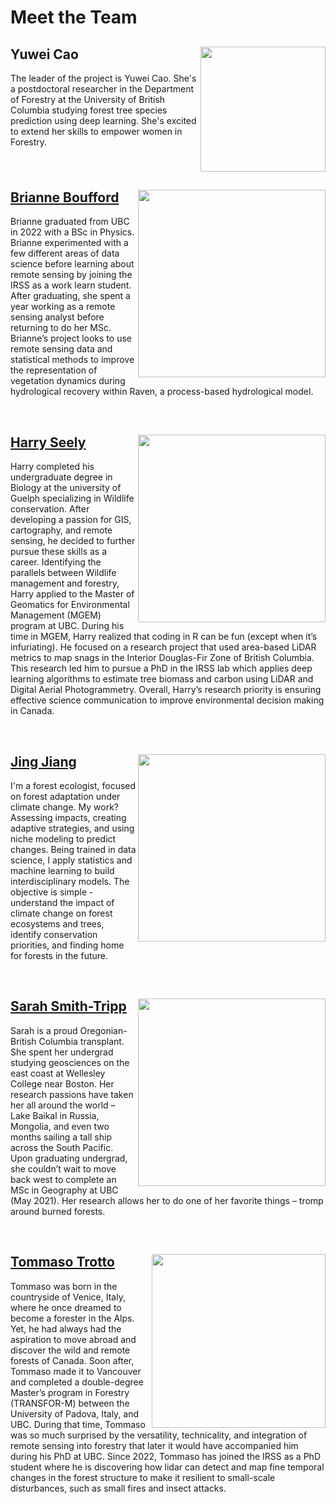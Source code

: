 # Meet the Team

## Yuwei Cao <img src="https://irsslab.forestry.ubc.ca/files/2024/06/pic_portrait-200x300.jpg" width="200" align="right"/>
The leader of the project is Yuwei Cao. She's a postdoctoral researcher in the Department of Forestry at the University of British Columbia studying forest tree species prediction using deep learning. She's excited to extend her skills to empower women in Forestry.

<BR CLEAR=ALL>

## [Brianne Boufford](https://github.com/brianneboufford) <img src="https://irsslab.forestry.ubc.ca/files/2024/11/Brianne_B-300x249.png" width="300" align="right"/>
Brianne graduated from UBC in 2022 with a BSc in Physics. Brianne experimented with a few different areas of data science before learning about remote sensing by joining the IRSS as a work learn student. After graduating, she spent a year working as a remote sensing analyst before returning to do her MSc. Brianne’s project looks to use remote sensing data and statistical methods to improve the representation of vegetation dynamics during hydrological recovery within Raven, a process-based hydrological model.

<BR CLEAR=ALL>

## [Harry Seely](https://github.com/harryseely) <img src="https://irsslab.forestry.ubc.ca/files/2023/04/Harry-Seely-02-23-300x200.jpg" width="300" align="right"/>
Harry completed his undergraduate degree in Biology at the university of Guelph specializing in Wildlife conservation. After developing a passion for GIS, cartography, and remote sensing, he decided to further pursue these skills as a career. Identifying the parallels between Wildlife management and forestry, Harry applied to the Master of Geomatics for Environmental Management (MGEM) program at UBC. During his time in MGEM, Harry realized that coding in R can be fun (except when it’s infuriating). He focused on a research project that used area-based LiDAR metrics to map snags in the Interior Douglas-Fir Zone of British Columbia. This research led him to pursue a PhD in the IRSS lab which applies deep learning algorithms to estimate tree biomass and carbon using LiDAR and Digital Aerial Photogrammetry. Overall, Harry’s research priority is ensuring effective science communication to improve environmental decision making in Canada.

<BR CLEAR=ALL>

## [Jing Jiang](https://jingjiangmodels.github.io/) <img src="https://jingjiangmodels.github.io/images/jing%20field%20pics/image001.jpg" width="300" align="right"/>
I'm a forest ecologist, focused on forest adaptation under climate change. My work? Assessing impacts, creating adaptive strategies, and using niche modeling to predict changes. Being trained in data science, I apply statistics and machine learning to build interdisciplinary models. The objective is simple - understand the impact of climate change on forest ecosystems and trees, identify conservation priorities, and finding home for forests in the future.

<BR CLEAR=ALL>

## [Sarah Smith-Tripp](https://sarahsmithtripp.github.io/) <img src="https://irsslab.forestry.ubc.ca/files/2023/04/Sarah-Smith-Tripp-04-23-2-300x200.jpg" width="300" align="right"/>
Sarah is a proud Oregonian-British Columbia transplant. She spent her undergrad studying geosciences on the east coast at Wellesley College near Boston. Her research passions have taken her all around the world – Lake Baikal in Russia, Mongolia, and even two months sailing a tall ship across the South Pacific. Upon graduating undergrad, she couldn’t wait to move back west to complete an MSc in Geography at UBC (May 2021). Her research allows her to do one of her favorite things – tromp around burned forests.

<BR CLEAR=ALL>

## [Tommaso Trotto](https://github.com/ttrotto) <img src="https://irsslab.forestry.ubc.ca/files/2022/01/Tommaso-Trotto-278x300.jpg" width="278" align="right"/>
Tommaso was born in the countryside of Venice, Italy, where he once dreamed to become a forester in the Alps. Yet, he had always had the aspiration to move abroad and discover the wild and remote forests of Canada. Soon after, Tommaso made it to Vancouver and completed a double-degree Master’s program in Forestry (TRANSFOR-M) between the University of Padova, Italy, and UBC. During that time, Tommaso was so much surprised by the versatility, technicality, and integration of remote sensing into forestry that later it would have accompanied him during his PhD at UBC. Since 2022, Tommaso has joined the IRSS as a PhD student where he is discovering how lidar can detect and map fine temporal changes in the forest structure to make it resilient to small-scale disturbances, such as small fires and insect attacks.

<BR CLEAR=ALL>

